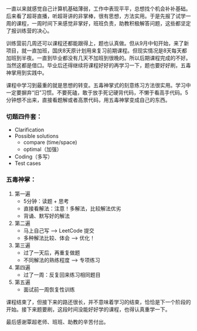 一直以来就感觉自己计算机基础薄弱，工作中表现平平，总想找个机会补补基础。后来看了超哥直播，听超哥讲的非掌棒，很有思想，方法实用。于是先报了试学一周的课程，一周时间下来感觉非掌好，班班负责，助教积极解答问题，这些都坚定了报训练营的决心。

训练营前几周还可以课程还都能跟得上，题也认真做。但从9月中旬开始，来了新项目，就一直加班，国庆8天原计划用来复习前期课程。但现实情况是8天每天都加班到半夜。一直到毕业都没有几天不加班到很晚的。所以后期课程完成的不好。当然这都是借口。毕业后还得继续将课程好好的再学习一下，题也要好好刷，五毒神掌用到实践中。

课程中学习到最重的就是思想的转变。五毒神掌式的刻意练习方法很实用。学习中一定要摒弃“旧”习惯。不要死磕，敢于放手死记硬背代码，不懒于看高手代码。5分钟想不出来，直接看题解或者高票代码，用五毒神掌变成自己的东西。

### 切题四件套：

- Clarification
- Possible solutions
  - compare (time/space)
  - optimal（加强）
- Coding（多写）
- Test cases

### 五毒神掌：

1. 第一遍
   - 5分钟：读题 + 思考
   - 直接看解法：注意！多解法，比较解法优劣
   - 背诵、默写好的解法
2. 第二遍
   - 马上自己写 —> LeetCode 提交
   - 多种解法比较、体会 —> 优化！
3. 第三遍
   - 过了一天后，再重复做题
   - 不同解法的熟练程度 —> 专项练习
4. 第四遍
   - 过了一周：反复回来练习相同题目
5. 第五遍
   - 面试前一周恢复性训练

课程结束了，但接下来的路还很长，并不意味着学习的结束，恰恰是下一个阶段的开始。接下来题要刷，这段时间没能好好学的课程，也得认真重学一下。

最后感谢覃超老师、班班、助教的辛苦付出。
